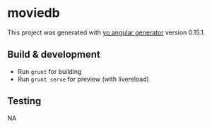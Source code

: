 # moviedb

This project was generated with [yo angular generator](https://github.com/yeoman/generator-angular) version 0.15.1. 

## Build & development

* Run `grunt` for building 
* Run `grunt serve` for preview (with livereload)

## Testing

NA
